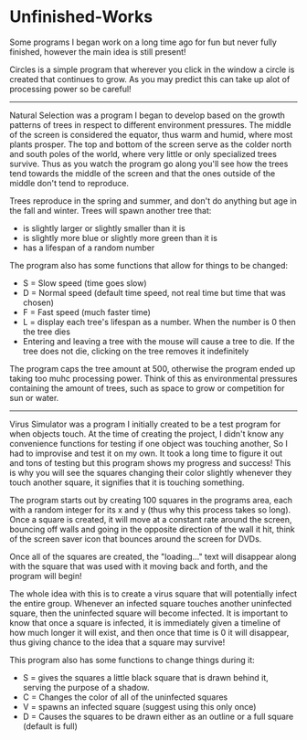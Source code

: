 # Unfinished-Works
Some programs I began work on a long time ago for fun but never fully finished, however the main idea is still present!




Circles is a simple program that wherever you click in the window a circle is created that continues to grow. 
As you may predict this can take up alot of processing power so be careful!


----------------------------------------------------------------------------------------------------------------------------------




Natural Selection was a program I began to develop based on the growth patterns of trees in respect to different environment pressures.
The middle of the screen is considered the equator, thus warm and humid, where most plants prosper. The top and bottom of the screen
serve as the colder north and south poles of the world, where very little or only specialized trees survive. Thus as you watch
the program go along you'll see how the trees tend towards the middle of the screen and that the ones outside of the middle don't tend to
reproduce.

Trees reproduce in the spring and summer, and don't do anything but age in the fall and winter. Trees will spawn another tree that:

  - is slightly larger or slightly smaller than it is
  - is slightly more blue or slightly more green than it is
  - has a lifespan of a random number
  
The program also has some functions that allow for things to be changed:

  - S = Slow speed (time goes slow)
  - D = Normal speed (default time speed, not real time but time that was chosen)
  - F = Fast speed (much faster time)
  - L = display each tree's lifespan as a number. When the number is 0 then the tree dies
  - Entering and leaving a tree with the mouse will cause a tree to die. If the tree does not die, clicking
    on the tree removes it indefinitely
    
The program caps the tree amount at 500, otherwise the program ended up taking too muhc processing power. Think of this as environmental
pressures containing the amount of trees, such as space to grow or competition for sun or water.



--------------------------------------------------------------------------------------------------------------------------------------



Virus Simulator was a program I initially created to be a test program for when objects touch. At the time of creating the
project, I didn't know any convenience functions for testing if one object was touching another, So I had to improvise and test it
on my own. It took a long time to figure it out and tons of testing but this program shows my progress and success! This is why
you will see the squares changing their color slightly whenever they touch another square, it signifies that it is touching something.

The program starts out by creating 100 squares in the programs area, each with a random integer for its x and y (thus why
this process takes so long). Once a square is created, it will move at a constant rate around the screen, bouncing off walls and going
in the opposite direction of the wall it hit, think of the screen saver icon that bounces around the screen for DVDs.

Once all of the squares are created, the "loading..." text will disappear along with the square that was used with it moving back and
forth, and the program will begin!

The whole idea with this is to create a virus square that will potentially infect the entire group. Whenever an infected square touches
another uninfected square, then the uninfected square will become infected. It is important to know that once a square is infected,
it is immediately given a timeline of how much longer it will exist, and then once that time is 0 it will disappear, thus giving
chance to the idea that a square may survive!

This program also has some functions to change things during it:

  - S = gives the squares a little black square that is drawn behind it, serving the purpose of a shadow.
  - C = Changes the color of all of the uninfected squares
  - V = spawns an infected square (suggest using this only once)
  - D = Causes the squares to be drawn either as an outline or a full square (default is full)

